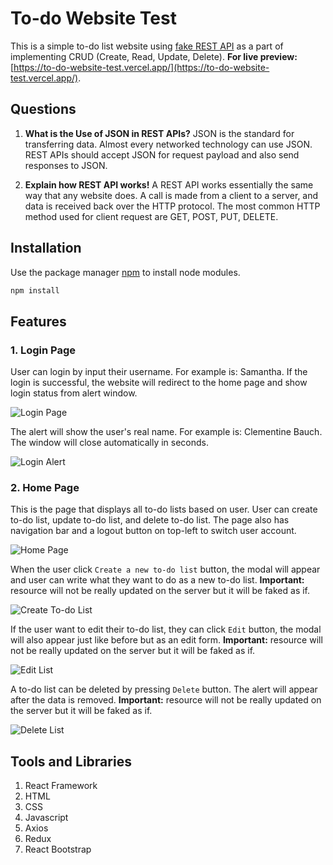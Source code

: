 # To-do Website Test

This is a simple to-do list website using [fake REST API](https://jsonplaceholder.typicode.com/) as a part of implementing CRUD (Create, Read, Update, Delete). **For live preview:** [https://to-do-website-test.vercel.app/](https://to-do-website-test.vercel.app/).

## Questions
1. **What is the Use of JSON in REST APIs?** JSON is the standard for transferring data. Almost every networked technology can use JSON. REST APIs should accept JSON for request payload and also send responses to JSON.


2. **Explain how REST API works!** A REST API works essentially the same way that any website does. A call is made from a client to a server, and data is received back over the HTTP protocol. The most common HTTP method used for client request are GET, POST, PUT, DELETE.

## Installation

Use the package manager [npm](https://www.npmjs.com/) to install node modules.

```bash
npm install
```

## Features

### 1. Login Page
User can login by input their username. For example is: Samantha. If the login is successful, the website will redirect to the home page and show login status from alert window.

![Login Page](https://user-images.githubusercontent.com/85387669/204955326-788e11fb-3e5b-4108-9bf0-f7471703aa73.png)

The alert will show the user's real name. For example is: Clementine Bauch. The window will close automatically in seconds.

![Login Alert](https://user-images.githubusercontent.com/85387669/204955438-2dc6caf9-443b-4a1e-ad55-30eac534383f.png)

### 2. Home Page
This is the page that displays all to-do lists based on user. User can create to-do list, update to-do list, and delete to-do list. The page also has navigation bar and a logout button on top-left to switch user account.

![Home Page](https://user-images.githubusercontent.com/85387669/204956022-49980459-a49f-4f43-8b71-858a65270f93.png)

When the user click ``Create a new to-do list`` button, the modal will appear and user can write what they want to do as a new to-do list. **Important:** resource will not be really updated on the server but it will be faked as if.

![Create To-do List](https://user-images.githubusercontent.com/85387669/204956251-41094730-dd94-4cc5-add2-99e66c4df9be.png)

If the user want to edit their to-do list, they can click ``Edit`` button, the modal will also appear just like before but as an edit form. **Important:** resource will not be really updated on the server but it will be faked as if.

![Edit List](https://user-images.githubusercontent.com/85387669/204956667-a6af2ed8-1ae5-4fe5-b748-ab3d36f48f04.png)

A to-do list can be deleted by pressing ``Delete`` button. The alert will appear after the data is removed. **Important:** resource will not be really updated on the server but it will be faked as if.

![Delete List](https://user-images.githubusercontent.com/85387669/204956972-5211a2a4-f106-4bb5-96d5-e6e8ebf90286.png)

## Tools and Libraries

1. React Framework
2. HTML
3. CSS
4. Javascript
5. Axios
6. Redux
7. React Bootstrap